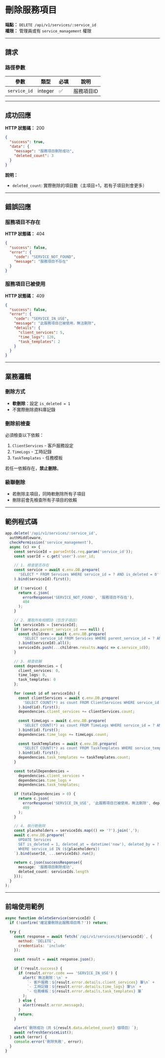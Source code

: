 # 刪除服務項目

**端點：** `DELETE /api/v1/services/:service_id`  
**權限：** 管理員或有 `service_management` 權限

---

## 請求

### 路徑參數
| 參數 | 類型 | 必填 | 說明 |
|-----|------|------|------|
| `service_id` | integer | ✅ | 服務項目ID |

---

## 成功回應

**HTTP 狀態碼：** 200

```json
{
  "success": true,
  "data": {
    "message": "服務項目刪除成功",
    "deleted_count": 3
  }
}
```

**說明：**
- `deleted_count`: 實際刪除的項目數（主項目=1，若有子項目則會更多）

---

## 錯誤回應

### 服務項目不存在
**HTTP 狀態碼：** 404
```json
{
  "success": false,
  "error": {
    "code": "SERVICE_NOT_FOUND",
    "message": "服務項目不存在"
  }
}
```

### 服務項目已被使用
**HTTP 狀態碼：** 409
```json
{
  "success": false,
  "error": {
    "code": "SERVICE_IN_USE",
    "message": "此服務項目已被使用，無法刪除",
    "details": {
      "client_services": 5,
      "time_logs": 120,
      "task_templates": 2
    }
  }
}
```

---

## 業務邏輯

### 刪除方式
- **軟刪除**：設定 `is_deleted = 1`
- 不實際刪除資料庫記錄

### 刪除前檢查
必須檢查以下依賴：
1. `ClientServices` - 客戶服務設定
2. `TimeLogs` - 工時記錄
3. `TaskTemplates` - 任務模板

若任一依賴存在，**禁止刪除**。

### 級聯刪除
- 若刪除主項目，同時軟刪除所有子項目
- 刪除前會先檢查所有子項目的依賴

---

## 範例程式碼

```typescript
app.delete('/api/v1/services/:service_id', 
  authMiddleware, 
  checkPermission('service_management'), 
  async (c) => {
    const serviceId = parseInt(c.req.param('service_id'));
    const userId = c.get('user').user_id;
    
    // 1. 檢查是否存在
    const service = await c.env.DB.prepare(
      'SELECT * FROM Services WHERE service_id = ? AND is_deleted = 0'
    ).bind(serviceId).first();
    
    if (!service) {
      return c.json(
        errorResponse('SERVICE_NOT_FOUND', '服務項目不存在'), 
        404
      );
    }
    
    // 2. 獲取所有相關ID（包含子項目）
    let serviceIds = [serviceId];
    if (service.parent_service_id === null) {
      const children = await c.env.DB.prepare(
        'SELECT service_id FROM Services WHERE parent_service_id = ? AND is_deleted = 0'
      ).bind(serviceId).all();
      serviceIds.push(...children.results.map(c => c.service_id));
    }
    
    // 3. 檢查依賴
    const dependencies = {
      client_services: 0,
      time_logs: 0,
      task_templates: 0
    };
    
    for (const id of serviceIds) {
      const clientServices = await c.env.DB.prepare(
        'SELECT COUNT(*) as count FROM ClientServices WHERE service_id = ? AND is_deleted = 0'
      ).bind(id).first();
      dependencies.client_services += clientServices.count;
      
      const timeLogs = await c.env.DB.prepare(
        'SELECT COUNT(*) as count FROM TimeLogs WHERE service_id = ? AND is_deleted = 0'
      ).bind(id).first();
      dependencies.time_logs += timeLogs.count;
      
      const taskTemplates = await c.env.DB.prepare(
        'SELECT COUNT(*) as count FROM TaskTemplates WHERE service_template_id = ? AND is_deleted = 0'
      ).bind(id).first();
      dependencies.task_templates += taskTemplates.count;
    }
    
    const totalDependencies = 
      dependencies.client_services + 
      dependencies.time_logs + 
      dependencies.task_templates;
    
    if (totalDependencies > 0) {
      return c.json(
        errorResponse('SERVICE_IN_USE', '此服務項目已被使用，無法刪除', dependencies), 
        409
      );
    }
    
    // 4. 執行軟刪除
    const placeholders = serviceIds.map(() => '?').join(',');
    await c.env.DB.prepare(`
      UPDATE Services 
      SET is_deleted = 1, deleted_at = datetime('now'), deleted_by = ?
      WHERE service_id IN (${placeholders})
    `).bind(userId, ...serviceIds).run();
    
    return c.json(successResponse({ 
      message: '服務項目刪除成功',
      deleted_count: serviceIds.length
    }));
  }
);
```

---

## 前端使用範例

```javascript
async function deleteService(serviceId) {
  if (!confirm('確定要刪除此服務項目嗎？')) return;
  
  try {
    const response = await fetch(`/api/v1/services/${serviceId}`, {
      method: 'DELETE',
      credentials: 'include'
    });
    
    const result = await response.json();
    
    if (!result.success) {
      if (result.error.code === 'SERVICE_IN_USE') {
        alert(`無法刪除：\n` +
          `- 客戶服務：${result.error.details.client_services} 筆\n` +
          `- 工時記錄：${result.error.details.time_logs} 筆\n` +
          `- 任務模板：${result.error.details.task_templates} 筆`
        );
      } else {
        alert(result.error.message);
      }
      return;
    }
    
    alert(`刪除成功（共 ${result.data.deleted_count} 個項目）`);
    await refreshServiceList();
  } catch (error) {
    console.error('刪除失敗', error);
  }
}
```


